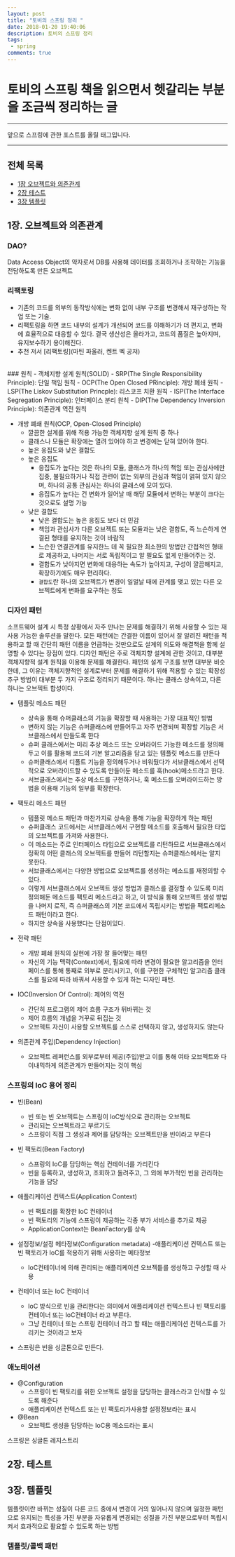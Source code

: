 ```yaml
---
layout: post
title: "토비의 스프링 정리 "
date: 2018-01-20 19:40:06
description: 토비의 스프링 정리
tags: 
 - spring
comments: true
---
```


# 토비의 스프링 책을 읽으면서 헷갈리는 부분을 조금씩 정리하는 글
---
앞으로 스프링에 관한 포스트를 올릴 태그입니다. 

---

## 전체 목록
- [1장 오브젝트와 의존관계](#1장-오브젝트와-의존관계)
- [2장 테스트](#2장-테스트)
- [3장 템플릿](#3장-템플릿)

## 1장. 오브젝트와 의존관계

### DAO?
Data Access Object의 약자로서 DB를 사용해 데이터를 조회하거나 조작하는 기능을 전담하도록 만든 오브젝트
<br>

### 리팩토링 
- 기존의 코드를 외부의 동작방식에는 변화 없이 내부 구조를 변경해서 재구성하는 작업 또는 기술.
- 리팩토링을 하면 코드 내부의 설계가 개선되어 코드를 이해하기가 더 편지고, 변화에 효율적으로 대응할 수 있다. 결국 생산성은 올라가고, 코드의 품질은 높아지며, 유지보수하기 용이해진다.
- 추천 저서 [리팩토링](마틴 파울러, 켄트 벡 공저)
<br>
### 원칙
- 객체지향 설계 원칙(SOLID)
    - SRP(The Single Responsibility Principle): 단일 책임 원칙
    - OCP(The Open Closed PRinciple): 개방 폐쇄 원칙
    - LSP(The Liskov Substitution Princple): 리스코프 치환 원칙
    - ISP(The Interface Segregation Principle): 인터페이스 분리 원칙
    - DIP(The Dependency Inversion Principle): 의존관계 역전 원칙


- 개방 폐쇄 원칙(OCP, Open-Closed Principle)
    - 깔끔한 설계를 위해 적용 가능한 객체지향 설계 원칙 중 하나
    - 클래스나 모듈은 확장에는 열려 있어야 하고 변경에는 닫혀 있어야 한다. 
    - 높은 응집도와 낮은 결합도
    - 높은 응집도
        - 응집도가 높다는 것은 하나의 모듈, 클래스가 하나의 책임 또는 관심사에만 집중, 불필요하거나 직접 관련이 없는 외부의 관심과 책임이 얽혀 있지 않으며, 하나의 공통 관심사는 하나의 클래스에 모여 있다.
        - 응집도가 높다는 건 변화가 일어날 때 해당 모듈에서 변하는 부분이 크다는 것으로도 설명 가능
    - 낮은 결합도
        - 낮은 결합도는 높은 응집도 보다 더 민감
        - 책임과 관심사가 다른 오브젝트 또는 모듈과는 낮은 결합도, 즉 느슨하게 연결된 형태를 유지하는 것이 바람직
        - 느슨한 연결관계를 유지한느 데 꼭 필요한 최소한의 방법만 간접적인 형태로 제공하고, 나머지는 서로 독립적이고 알 필요도 없게 만들어주는 것.
        - 결합도가 낮아지면 변화에 대응하는 속도가 높아지고, 구성이 깔끔해지고, 확장하기에도 매우 편리하다.
        - `결합도`란 하나의 오브젝트가 변경이 일얼날 때에 관계를 맺고 있는 다른 오브젝트에게 변화를 요구하는 정도
        

### 디자인 패턴
소프트웨어 설계 시 특정 상황에서 자주 만나는 문제를 해결하기 위해 사용할 수 있는 재사용 가능한 솔루션을 말한다. 모든 패턴에는 간결한 이름이 있어서 잘 알려진 패턴을 적용하고 할 때 간단히 패턴 이름을 언급하는 것만으로도 설계의 의도와 해결책을 함께 설명할 수 있다는 장점이 있다. 디자인 패턴은 주로 객체지향 설계에 관한 것이고, 대부분 객체지향적 설계 원칙을 이용해 문제를 해결한다. 패턴의 설계 구조를 보면 대부분 비슷한데, 그 이유는 객체지향적인 설계로부터 문제를 해결하기 위해 적용할 수 있는 확장성 추구 방법이 대부분 두 가지 구조로 정리되기 때문이다. 하나는 클래스 상속이고, 다른 하나는 오브젝트 합성이다. 

- 템플릿 메소드 패턴
    - 상속을 통해 슈퍼클래스의 기능을 확장할 때 사용하는 가장 대표적인 방법
    - 변하지 않는 기능은 슈퍼클래스에 만들어두고 자주 변경되며 확장할 기능은 서브클래스에서 만들도록 한다
    - 슈퍼 클래스에서는 미리 추상 메소드 또는 오버라이드 가능한 메소드를 정의해두고 이를 활용해 코드의 기본 알고리즘을 담고 있는 템플릿 메소드를 만든다
    - 슈퍼클래스에서 디폴트 기능을 정의해두거나 비워뒀다가 서브클래스에서 선택적으로 오버라이드할 수 있도록 만들어둔 메소드를 훅(hook)메소드라고 한다. 
    - 서브클래스에서는 추상 메소드를 구현하거나, 훅 메소드를 오버라이드하는 방법을 이용해 기능의 일부를 확장한다.

- 팩토리 메소드 패턴
    - 템플릿 메소드 패턴과 마찬가지로 상속을 통해 기능을 확장하게 하는 패턴
    - 슈퍼클래스 코드에서는 서브클래스에서 구현할 메소드를 호출해서 필요한 타입의 오브젝트를 가져와 사용한다. 
    - 이 메소드는 주로 인터페이스 타입으로 오브젝트를 리턴하므로 서브클래스에서 정확히 어떤 클래스의 오브젝트를 만들어 리턴할지는 슈퍼클래스에서는 알지 못한다.
    - 서브클래스에서는 다양한 방법으로 오브젝트를 생성하는 메소드를 재정의할 수 있다.
    - 이렇게 서브클래스에서 오브젝트 생성 방법과 클래스를 결정할 수 있도록 미리 정의해둔 메소드를 팩토리 메소드라고 하고, 이 방식을 통해 오브젝트 생성 방법을 나머지 로직, 즉 슈퍼클래스의 기본 코드에서 독립시키는 방법을 팩토리메소드 패턴이라고 한다.
    - 하지만 상속을 사용했다는 단점이있다.

- 전략 패턴
    - 개방 폐쇄 원칙의 실현에 가장 잘 들어맞는 패턴
    - 자신의 기능 맥락(Context)에서, 필요에 따라 변경이 필요한 알고리즘을 인터페이스를 통해 통째로 외부로 분리시키고, 이를 구현한 구체적인 알고리즘 클래스를 필요에 따라 바꿔서 사용할 수 있게 하는 디자인 패턴.

- IOC(Inversion Of Control): 제어의 역전
    - 간단히 프로그램의 제어 흐름 구조가 뒤바뀌는 것
    - 제어 흐름의 개념을 거꾸로 뒤집는 것
    - 오브젝트 자신이 사용할 오브젝트를 스스로 선택하지 않고, 생성하지도 않는다

- 의존관계 주입(Dependency Injection)
    - 오브젝트 레퍼런스를 외부로부터 제공(주입)받고 이를 통해 여타 오브젝트와 다이내믹하게 의존관계가 만들어지는 것이 핵심
      

### 스프링의 IoC 용어 정리
- 빈(Bean)
    - 빈 또는 빈 오브젝트는 스프링이 IoC방식으로 관리하는 오브젝트
    - 관리되는 오브젝트라고 부르기도
    - 스프링이 직접 그 생성과 제어를 담당하는 오브젝트만을 빈이라고 부른다
- 빈 팩토리(Bean Factory)
    - 스프링의 IoC를 담당하는 핵심 컨테이너를 가리킨다
    - 빈을 등록하고, 생성하고, 조회하고 돌려주고, 그 외에 부가적인 빈을 관리하는 기능을 담당
- 애플리케이션 컨텍스트(Application Context)
    - 빈 팩토리를 확장한 IoC 컨테이너
    - 빈 팩토리의 기능에 스프링이 제공하는 각종 부가 서비스를 추가로 제공
    - ApplicationContext는 BeanFactory를 상속
- 설정정보/설정 메타정보(Configuration metadata)
    -애플리케이션 컨텍스트 또는 빈 팩토리가 IoC를 적용하기 위해 사용하는 메타정보
    - IoC컨테이너에 의해 관리되는 애플리케이션 오브젝틑를 생성하고 구성할 때 사용
- 컨테이너 또는 IoC 컨테이너
    - IoC 방식으로 빈을 관리한다는 의미에서 애플리케이션 컨텍스트나 빈 팩토리를 컨테이너 또는 IoC컨테이너 라고 부른다.
    - 그냥 컨테이너 또는 스프링 컨테이너 라고 할 때는 애플리케이션 컨텍스트를 가리키는 것이라고 보자

- 스프링은 빈을 싱글톤으로 만든다.


### 애노테이션
- @Configuration 
    - 스프링이 빈 팩토리를 위한 오브젝트 설정을 담당하는 클래스라고 인식할 수 있도록 해준다
    - 애플리케이션 컨텍스트 또는 빈 팩토리가사용할 설정정보라는 표시
- @Bean
    - 오브젝트 생성을 담당하는 IoC용 메소드라는 표시


스프링은 싱글톤 레지스트리

## 2장. 테스트

## 3장. 템플릿

템플릿이란 바뀌는 성질이 다른 코드 중에서 변경이 거의 일어나지 않으며 일정한 패턴으로 유지되는 특성을 가진 부분을 자유롭게 변경되는 성질을 가진 부분으로부터 독립시켜서 효과적으로 활요할 수 있도록 하는 방법

### 템플릿/콜백 패턴
